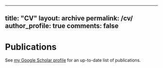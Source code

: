 ---
title:  "CV"
layout: archive
permalink: /cv/
author_profile: true
comments: false
------

# Publications

See [my Google Scholar profile](https://scholar.google.com/citations?user=iRjM5gsAAAAJ&hl=en) for an up-to-date list of publications.
